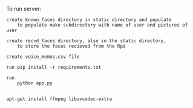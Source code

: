 To run server:

    create known_faces directory in static directory and populate 
        to populate make subdirectory with name of user and pictures of user

    create recvd_faces directory, also in the static directory,
        to store the faces recieved from the Rpi

    create voice_memos.csv file

    run pip install -r requirements.txt

    run 
        python app.py


    apt-get install ffmpeg libavcodec-extra